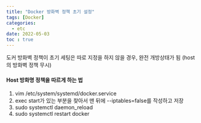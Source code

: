 ```yaml
---
title: "Docker 방화벽 정책 초기 설정"
tags: [Docker]
categories:
  - etc
date: 2022-05-03
toc : true
---
```


도커 방화벽 정책이 초기 세팅은 따로 지정을 하지 않을 경우, 완전 개방상태가 됨
(host의 방화벽 정책 무시)

#### Host 방화명 정책을 따르게 하는 법
1. vim /etc/system/systemd/docker.service
2. exec start가 있는 부분을 찾아서 맨 뒤에 --iptables=false를 작성하고 저장
3. sudo systemctl daemon_reload
4. sudo systemctl restart docker
